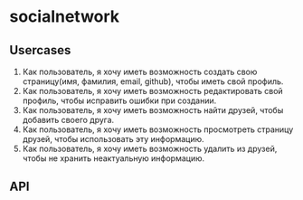 # socialnetwork

## Usercases
1. Как пользователь, я хочу иметь возможность создать свою страницу(имя, фамилия, email, github), чтобы иметь свой профиль.
1. Как пользователь, я хочу иметь возможность редактировать свой профиль, чтобы исправить ошибки при создании.
1. Как пользователь, я хочу иметь возможность найти друзей, чтобы добавить своего друга.
1. Как пользователь, я хочу иметь возможность просмотреть страницу друзей, чтобы использовать эту информацию.
1. Как пользователь, я хочу иметь возможность удалить из друзей, чтобы не хранить неактуальную информацию.

## API